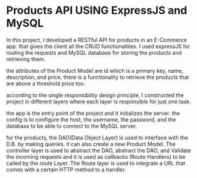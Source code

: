 # Products API USING ExpressJS and MySQL

In this project, I developed a RESTful API for products in an E-Commerce app. that gives the client all the CRUD functionalities.
I used expressJS for routing the requests and MySQL database for storing the products and retrieving them.

the attributes of the Product Model are id which is a primary key, name, description, and price.
there is a functionality to retrieve the products that are above a threshold price too.

according to the single responsibility design principle, I constructed the project in different layers where each layer is responsible for just one task.

the app is the entry point of the project and it initializes the server. the config is to configure the host, the username, the password, and the database to be able to connect to the MySQL server.

for the products, the DAO(Data Object Layer) is used to interface with the D.B. by making queries. it can also create a new Product Model. The controller layer is used to abstract the DAO, abstract the DAO, and Validate the incoming requests and it is used as callbacks (Route Handlers) to be called by the route Layer. The Route layer is used to integrate a URL that comes with a certain HTTP method to a handler.


